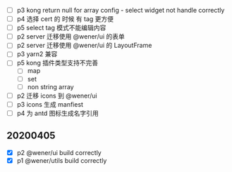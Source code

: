 * [ ] p3 kong return null for array config - select widget not handle correctly 
* [ ] p4 选择 cert 的 时候 有 tag 更方便
* [ ] p5 select tag 模式不能编辑内容
* [ ] p2 server 迁移使用 @wener/ui 的表单
* [ ] p2 server 迁移使用 @wener/ui 的 LayoutFrame
* [ ] p3 yarn2 兼容
* [ ] p5 kong 插件类型支持不完善
    * [ ] map
    * [ ] set
    * [ ] non string array
* [ ] p2 迁移 icons 到 @wener/ui
* [ ] p3 icons 生成 manfiest
* [ ] p4 为 antd 图标生成名字引用

## 20200405

* [x] p2 @wener/ui build correctly
* [x] p1 @wener/utils build correctly 
